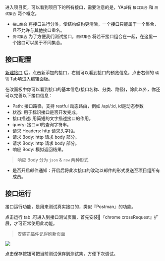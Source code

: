 进入项目页，可以看到项目下的所有接口，需要注意的是，YApi有 `接口集合` 和 `测试集合` 两个概念。

- `接口集合` 将接口进行分类，使结构结构更清晰，一个接口只能属于一个集合，且不允许与其他接口重名。
- `测试集合` 为了方便我们测试接口，`测试集合` 将若干接口组合在一起，在这里一个接口可以属于不同集合。

## 接口配置

[新建接口](./quickstart.html#新建接口) 后，点击新添加的接口，右侧可以看到接口的预览信息，点击右侧的 `编辑` Tab项进入编辑面板。

在改面板中你可以看到接口的基本信息(接口名称、分类、路径)，除此以外，你还可以完善以下接口信息：

- Path: 接口路径，支持 restful 动态路由，例如 /api/:id, id是动态参数
- 状态: 用于标识接口是否开发完成。
- 接口描述: 用简短的文字描述接口的作用。
- query: 接口url的查询字符串。
- 请求 Headers: http 请求头字段。
- 请求 Body: http 请求 body 部分。
- 请求 Body: http 请求 body 部分。
- 响应 Body: 模拟返回结果。
> 响应 Body 分为 `json` & `raw` 两种形式

- 是否开启邮件通知：开启后将此次接口的改动以邮件的形式发送至项目组所有成员。

## 接口运行
接口运行功能，是用来测试真实接口的，类似『Postman』的功能。

点击运行 tab ,可进入到接口测试页面，首先安装『chrome crossRequest』扩展，才可正常使用此功能。

> 安装完插件记得刷新页面
 

<img src="./images/interface_run.jpg" />

点击保存按钮可把当前测试保存到测试集，方便下次调试。
